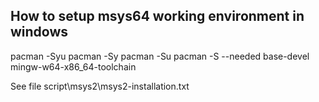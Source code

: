 ## How to setup msys64 working environment in windows
pacman -Syu
pacman -Sy
pacman -Su
pacman -S --needed base-devel mingw-w64-x86_64-toolchain

See file script\msys2\msys2-installation.txt
